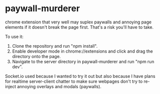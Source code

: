 # paywall-murderer
chrome extension that very well may suplex paywalls and annoying page elements if it doesn't break the page first. That's a risk you'll have to take. 

To use it:
1) Clone the repository and run "npm install".
2) Enable developer mode in chrome://extensions and click and drag the directory onto the page.
3) Navigate to the server directory in paywall-murderer and run "npm run dev".

Socket.io used because I wanted to try it out but also because I have plans for realtime server-client chatter to make sure webpages don't try to re-inject annoying overlays and modals (paywalls). 
